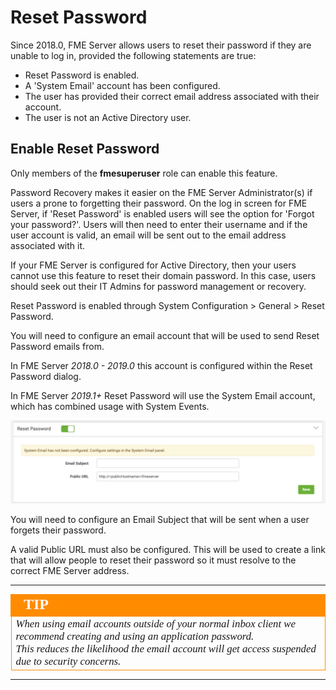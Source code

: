 # Reset Password #

Since 2018.0, FME Server allows users to reset their password if they are unable to log in, provided the following statements are true:

- Reset Password is enabled.
- A 'System Email' account has been configured.
- The user has provided their correct email address associated with their account.
- The user is not an Active Directory user.


## Enable Reset Password ##

Only members of the **fmesuperuser** role can enable this feature.

Password Recovery makes it easier on the FME Server Administrator(s) if users a prone to forgetting their password. On the log in screen for FME Server, if 'Reset Password' is enabled users will see the option for 'Forgot your password?'. Users will then need to enter their username and if the user account is valid, an email will be sent out to the email address associated with it.

If your FME Server is configured for Active Directory, then your users cannot use this feature to reset their domain password.  In this case, users should seek out their IT Admins for password management or recovery.

Reset Password is enabled through System Configuration > General > Reset Password.

You will need to configure an email account that will be used to send Reset Password emails from.

In FME Server *2018.0 - 2019.0* this account is configured within the Reset Password dialog.

In FME Server *2019.1+* Reset Password will use the System Email account, which has combined usage with System Events.

![](./Images/4.051.ResetPassword.png)

You will need to configure an Email Subject that will be sent when a user forgets their password.

A valid Public URL must also be configured. This will be used to create a link that will allow people to reset their password so it must resolve to the correct FME Server address.

---

<!--Tip Section--> 

<table style="border-spacing: 0px">
<tr>
<td style="vertical-align:middle;background-color:darkorange;border: 2px solid darkorange">
<i class="fa fa-info-circle fa-lg fa-pull-left fa-fw" style="color:white;padding-right: 12px;vertical-align:text-top"></i>
<span style="color:white;font-size:x-large;font-weight: bold;font-family:serif">TIP</span>
</td>
</tr>

<tr>
<td style="border: 1px solid darkorange">
<span style="font-family:serif; font-style:italic; font-size:larger">
When using email accounts outside of your normal inbox client we recommend creating and using an application password.
<br>This reduces the likelihood the email account will get access suspended due to security concerns.
</span>
</td>
</tr>
</table>

---

